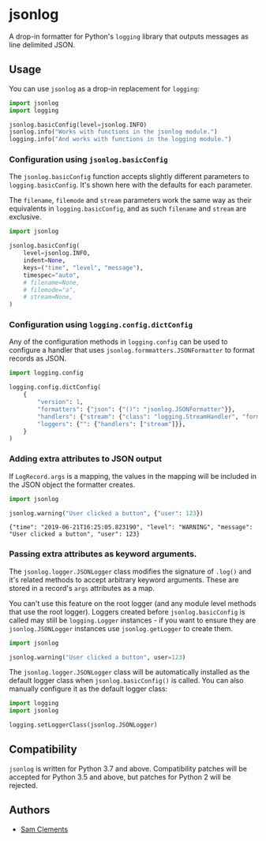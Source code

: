 jsonlog
=======

A drop-in formatter for Python's `logging` library that outputs messages as line
delimited JSON.

Usage
-----

You can use `jsonlog` as a drop-in replacement for `logging`:

```python
import jsonlog
import logging

jsonlog.basicConfig(level=jsonlog.INFO)
jsonlog.info("Works with functions in the jsonlog module.")
logging.info("And works with functions in the logging module.")
```

### Configuration using `jsonlog.basicConfig`

The `jsonlog.basicConfig` function accepts slightly different parameters to
`logging.basicConfig`. It's shown here with the defaults for each parameter.

The `filename`, `filemode` and `stream` parameters work the same way as their
equivalents in `logging.basicConfig`, and as such `filename` and `stream` are
exclusive. 

```python
import jsonlog

jsonlog.basicConfig(
    level=jsonlog.INFO,
    indent=None,
    keys=("time", "level", "message"),
    timespec="auto",
    # filename=None,
    # filemode="a",
    # stream=None,
)
```

### Configuration using `logging.config.dictConfig`

Any of the configuration methods in `logging.config` can be used to configure a
handler that uses `jsonlog.formmatters.JSONFormatter` to format records as JSON. 

```python
import logging.config

logging.config.dictConfig(
    {
        "version": 1,
        "formatters": {"json": {"()": "jsonlog.JSONFormatter"}},
        "handlers": {"stream": {"class": "logging.StreamHandler", "formatter": "json"}},
        "loggers": {"": {"handlers": ["stream"]}},
    }
)
```

### Adding extra attributes to JSON output

If `LogRecord.args` is a mapping, the values in the mapping will be included in
the JSON object the formatter creates.

```python
import jsonlog

jsonlog.warning("User clicked a button", {"user": 123})
```

```
{"time": "2019-06-21T16:25:05.823190", "level": "WARNING", "message": "User clicked a button", "user": 123}
```

### Passing extra attributes as keyword arguments.

The `jsonlog.logger.JSONLogger` class modifies the signature of `.log()` and
it's related methods to accept arbitrary keyword arguments. These are stored in
a record's `args` attributes as a map.

You can't use this feature on the root logger (and any module level methods that
use the root logger). Loggers created before `jsonlog.basicConfig` is called may
still be `logging.Logger` instances - if you want to ensure they are
`jsonlog.JSONLogger` instances use `jsonlog.getLogger` to create them.

```python
import jsonlog

jsonlog.warning("User clicked a button", user=123)
```

The `jsonlog.logger.JSONLogger` class will be automatically installed as the
default logger class when `jsonlog.basicConfig()` is called. You can also
manually configure it as the default logger class:

```python
import logging
import jsonlog

logging.setLoggerClass(jsonlog.JSONLogger)
```

Compatibility
-------------

`jsonlog` is written for Python 3.7 and above. Compatibility patches will be
accepted for Python 3.5 and above, but patches for Python 2 will be rejected.

Authors
-------

* [Sam Clements](https://gitlab.com/borntyping)
